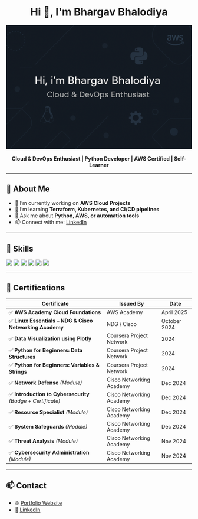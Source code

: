 <h1 align="center">Hi 👋, I'm Bhargav Bhalodiya</h1>

<p align="center">
  <img src="ChatGPT Image Jul 19, 2025, 07_34_22 PM.png" alt="banner" />
</p>

<p align="center">
  <b>Cloud & DevOps Enthusiast | Python Developer | AWS Certified | Self-Learner</b>
</p>

---

## 🧠 About Me

- 🔭 I’m currently working on **AWS Cloud Projects**
- 🌱 I’m learning **Terraform, Kubernetes, and CI/CD pipelines**
- 💬 Ask me about **Python, AWS, or automation tools**
- 📫 Connect with me: [LinkedIn](https://bhargavbhalodiya04.github.io/Portfolio/)

---

## 🚀 Skills

<p align="left">
  <img src="https://img.shields.io/badge/AWS-%23FF9900.svg?style=for-the-badge&logo=amazon-aws&logoColor=white"/>
  <img src="https://img.shields.io/badge/Python-3776AB?style=for-the-badge&logo=python&logoColor=white"/>
  <img src="https://img.shields.io/badge/Linux-FCC624?style=for-the-badge&logo=linux&logoColor=black"/>
  <img src="https://img.shields.io/badge/Terraform-7B42BC?style=for-the-badge&logo=terraform&logoColor=white"/>
  <img src="https://img.shields.io/badge/Docker-0db7ed?style=for-the-badge&logo=docker&logoColor=white"/>
  <img src="https://img.shields.io/badge/Git-F05032?style=for-the-badge&logo=git&logoColor=white"/>
</p>

---

## 🏅 Certifications

| Certificate | Issued By | Date |
|-------------|-----------|------|
| ✅ **AWS Academy Cloud Foundations** | AWS Academy | April 2025 |
| ✅ **Linux Essentials – NDG & Cisco Networking Academy** | NDG / Cisco | October 2024 |
| ✅ **Data Visualization using Plotly** | Coursera Project Network | 2024 |
| ✅ **Python for Beginners: Data Structures** | Coursera Project Network | 2024 |
| ✅ **Python for Beginners: Variables & Strings** | Coursera Project Network | 2024 |
| ✅ **Network Defense** *(Module)* | Cisco Networking Academy | Dec 2024 |
| ✅ **Introduction to Cybersecurity** *(Badge + Certificate)* | Cisco Networking Academy | Dec 2024 |
| ✅ **Resource Specialist** *(Module)* | Cisco Networking Academy | Dec 2024 |
| ✅ **System Safeguards** *(Module)* | Cisco Networking Academy | Dec 2024 |
| ✅ **Threat Analysis** *(Module)* | Cisco Networking Academy | Nov 2024 |
| ✅ **Cybersecurity Administration** *(Module)* | Cisco Networking Academy | Nov 2024 |

---

## 📫 Contact

- 🌐 [Portfolio Website](https://www.linkedin.com/in/bhargavbhalodiya/)
- 💼 [LinkedIn](https://bhargavbhalodiya04.github.io/Portfolio/)